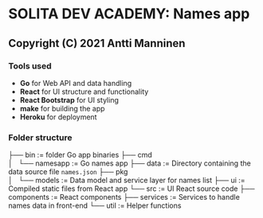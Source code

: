 # SOLITA DEV ACADEMY: Names app #
## Copyright (C) 2021 Antti Manninen ##

### Tools used
* __Go__ for Web API and data handling
* __React__ for UI structure and functionality
* __React Bootstrap__ for UI styling
* __make__ for building the app
* __Heroku__ for deployment

### Folder structure ###
├── bin                 := folder Go app binaries
├── cmd               
│   └── namesapp        := Go names app
├── data                := Directory containing the data source file `names.json`
├── pkg       
│   └── models          := Data model and service layer for names list
├── ui                  := Compiled static files from React app
    └── src             := UI React source code
        ├── components  := React components
        ├── services    := Services to handle names data in front-end
        └── util        := Helper functions

